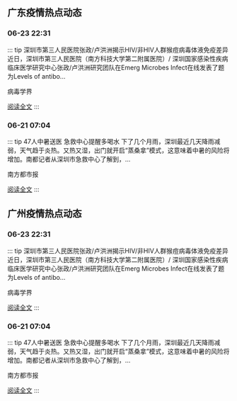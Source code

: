 
## 广东疫情热点动态

  
### 06-23 22:31
::: tip 深圳市第三人民医院张政/卢洪洲揭示HIV/非HIV人群猴痘病毒体液免疫差异
近日，深圳市第三人民医院（南方科技大学第二附属医院）/ 深圳国家感染性疾病临床医学研究中心张政/卢洪洲研究团队在Emerg Microbes Infect在线发表了题为Levels of antibo...

病毒学界

[阅读全文](https://view.inews.qq.com/a/20240623A06VEX00?uid=8QIf3n5c5YwYuDrY7gI=&chlid=news_news_top&suid=8QIf3n5c5YwYuDrY7gI=)
:::

### 06-21 07:04
::: tip 47人中暑送医 急救中心提醒多喝水
下了几个月雨，深圳最近几天降雨减弱，天气趋于炎热。又热又湿，出门就开启“蒸桑拿”模式，这意味着中暑的风险将增加。南都记者从深圳市急救中心了解到，...

南方都市报

[阅读全文](https://view.inews.qq.com/a/20240621A00SEN00?uid=101705948131&chlid=_qqnews_custom_search_pictext)
:::


## 广州疫情热点动态

  
### 06-23 22:31
::: tip 深圳市第三人民医院张政/卢洪洲揭示HIV/非HIV人群猴痘病毒体液免疫差异
近日，深圳市第三人民医院（南方科技大学第二附属医院）/ 深圳国家感染性疾病临床医学研究中心张政/卢洪洲研究团队在Emerg Microbes Infect在线发表了题为Levels of antibo...

病毒学界

[阅读全文](https://view.inews.qq.com/a/20240623A06VEX00?uid=8QIf3n5c5YwYuDrY7gI=&chlid=news_news_top&suid=8QIf3n5c5YwYuDrY7gI=)
:::

### 06-21 07:04
::: tip 47人中暑送医 急救中心提醒多喝水
下了几个月雨，深圳最近几天降雨减弱，天气趋于炎热。又热又湿，出门就开启“蒸桑拿”模式，这意味着中暑的风险将增加。南都记者从深圳市急救中心了解到，...

南方都市报

[阅读全文](https://view.inews.qq.com/a/20240621A00SEN00?uid=101705948131&chlid=_qqnews_custom_search_pictext)
:::

